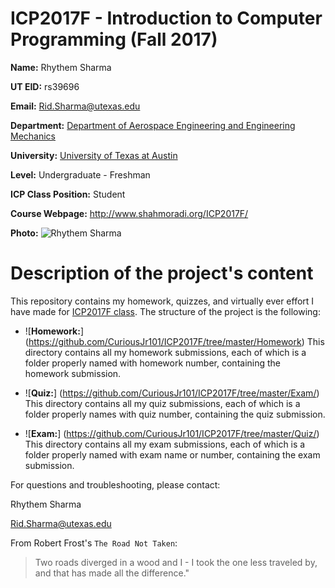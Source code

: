 # ICP2017F - Introduction to Computer Programming (Fall 2017)

**Name:** Rhythem Sharma

**UT EID:** rs39696

**Email:** Rid.Sharma@utexas.edu

**Department:** [Department of Aerospace Engineering and Engineering Mechanics](http://www.ae.utexas.edu/)

**University:** [University of Texas at Austin](https://www.utexas.edu/)

**Level:** Undergraduate - Freshman

**ICP Class Position:** Student

**Course Webpage:** http://www.shahmoradi.org/ICP2017F/

**Photo:** ![Rhythem Sharma](https://github.com/CuriousJr101/ICP2017F/blob/master/Rhythem%20Sharma.jpg)

# Description of the project's content

This repository contains my homework, quizzes, and virtually ever effort I have made for [ICP2017F class](http://www.shahmoradi.org/ICP2017F/). The structure of the project is the following:

* ![**Homework:**] (https://github.com/CuriousJr101/ICP2017F/tree/master/Homework) This directory contains all my homework submissions, each of which is a folder properly named with homework number, containing the homework submission.

* ![**Quiz:**] (https://github.com/CuriousJr101/ICP2017F/tree/master/Exam/) This directory contains all my quiz submissions, each of which is a folder properly names with quiz number, containing the quiz submission.

* ![**Exam:**] (https://github.com/CuriousJr101/ICP2017F/tree/master/Quiz/) This directory contains all my exam submissions, each of which is a folder properly named with exam name or number, containing the exam submission.


For questions and troubleshooting, please contact:

Rhythem Sharma

Rid.Sharma@utexas.edu





From Robert Frost's `The Road Not Taken`:

> Two roads diverged in a wood and I - I took the one less traveled by, and that has made all the difference."

